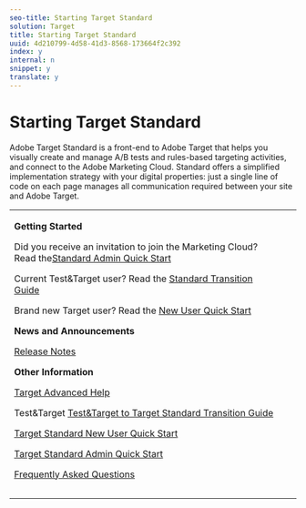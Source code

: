 ```yaml
---
seo-title: Starting Target Standard
solution: Target
title: Starting Target Standard
uuid: 4d210799-4d58-41d3-8568-173664f2c392
index: y
internal: n
snippet: y
translate: y
---
```


# Starting Target Standard

Adobe Target Standard is a front-end to Adobe Target that helps you visually create and manage A/B tests and rules-based targeting activities, and connect to the Adobe Marketing Cloud. Standard offers a simplified implementation strategy with your digital properties: just a single line of code on each page manages all communication required between your site and Adobe Target.

<table id="simpletable_3B4921BF0B204052A4E402EF9E75631B" class="- topic/simpletable " frame="none"> 
 <tr class="- topic/strow strow"> 
  <td class="- topic/stentry stentry"> <p class="- topic/p "> <b class="+ topic/ph hi-d/b ">Getting Started</b> </p> <p> Did you receive an invitation to join the Marketing Cloud? Read the<a href="https://marketing.adobe.com/resources/help/en_US/beta/target/admin/">Standard Admin Quick Start</a> </p> <p> Current Test&amp;Target user? Read the <a href="https://marketing.adobe.com/resources/help/en_US/target/gs/">Standard Transition Guide</a> </p> <p> Brand new Target user? Read the <a href="https://marketing.adobe.com/resources/help/en_US/target/qs/">New User Quick Start</a> </p> <p class="- topic/p "> <b class="+ topic/ph hi-d/b ">News and Announcements</b> </p> <p><a href="https://marketing.adobe.com/resources/help/en_US/target/#target-Release_Notes" format="http" scope="external">Release Notes</a> </p> <p class="- topic/p "> <b class="+ topic/ph hi-d/b ">Other Information</b> </p> <p><a href="https://marketing.adobe.com/resources/help/en_US/tnt/help/" format="http" scope="external">Target Advanced Help</a> </p> <p>Test&amp;Target <a href="https://marketing.adobe.com/resources/help/en_US/target/gs/" format="http" scope="external">Test&amp;Target to Target Standard Transition Guide</a> </p> <p><a href="https://marketing.adobe.com/resources/help/en_US/target/qs/" format="http" scope="external">Target Standard New User Quick Start</a> </p> <p><a href="https://marketing.adobe.com/resources/help/en_US/beta/target/admin/" format="http" scope="external">Target Standard Admin Quick Start</a> </p> <p><a href="http://success.adobe.com/en/na/programs/products/digitalmarketing/target/adobe-target-faq-external.html" format="http" scope="external">Frequently Asked Questions</a> </p> 
   <!--<p>Videos </p>--> </td> 
  <td class="- topic/stentry stentry"></td> 
  <td class="- topic/stentry stentry"> 
   <!--<p> <b>Common Questions</b> </p>--> </td> 
 </tr> 
 <tr class="- topic/strow strow"> 
  <td class="- topic/stentry stentry"> </td> 
  <td class="- topic/stentry stentry"></td> 
  <td class="- topic/stentry stentry"></td> 
 </tr> 
 <tr class="- topic/strow strow"> 
  <td class="- topic/stentry stentry"></td> 
  <td class="- topic/stentry stentry"></td> 
  <td class="- topic/stentry stentry"></td> 
 </tr> 
</table>


